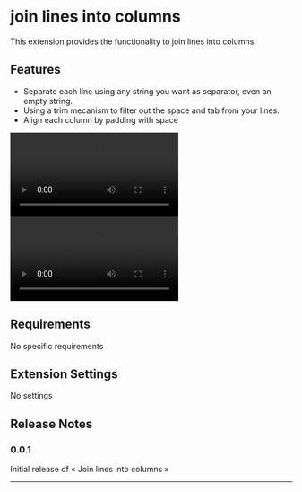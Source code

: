 # join lines into columns

This extension provides the functionality to join lines into columns.

## Features

- Separate each line using any string you want as separator, even an empty string.
- Using a trim mecanism to filter out the space and tab from your lines.
- Align each column by padding with space

![feature Align](images/Align.webm)
![feature Trim](images/Trim.webm)

## Requirements

No specific requirements

## Extension Settings

No settings

## Release Notes

### 0.0.1

Initial release of « Join lines into columns »

-----------------------------------------------------------------------------------------------------------